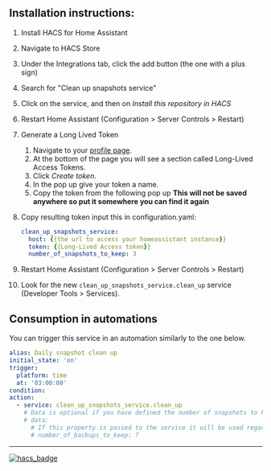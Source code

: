 ## Installation instructions:

1. Install HACS for Home Assistant
2. Navigate to HACS Store
3. Under the Integrations tab, click the add button (the one with a plus sign)
4. Search for "Clean up snapshots service"
5. Click on the service, and then on _Install this repository in HACS_
6. Restart Home Assistant (Configuration > Server Controls > Restart)
7. Generate a Long Lived Token
    1. Navigate to your [profile page](https://www.home-assistant.io/docs/authentication/#your-account-profile).
    1. At the bottom of the page you will see a section called Long-Lived Access Tokens.
    1. Click _Create token_.
    1. In the pop up give your token a name.
    1. Copy the token from the following pop up **This will not be saved anywhere so put it somewhere you can find it again**
8. Copy resulting token input this in configuration.yaml:

   ```yaml
   clean_up_snapshots_service:
     host: {{the url to access your homeassistant instance}}
     token: {{Long-Lived Access token}}
     number_of_snapshots_to_keep: 3
   ```

9. Restart Home Assistant (Configuration > Server Controls > Restart)
10. Look for the new `clean_up_snapshots_service.clean_up` service (Developer Tools > Services).

## Consumption in automations
You can trigger this service in an automation similarly to the one below.
```yaml
alias: Daily snapshot clean up
initial_state: 'on'
trigger:
  platform: time
  at: '03:00:00'
condition:
action:
  - service: clean_up_snapshots_service.clean_up
    # Data is optional if you have defined the number of snapshots to keep in the configuration.yaml.
    # data:
      # If this property is passed to the service it will be used regardless of what you have in the configuration.yaml
      # number_of_backups_to_keep: 7
```
---
[![hacs_badge](https://img.shields.io/badge/HACS-Default-orange.svg)](https://github.com/custom-components/hacs)
